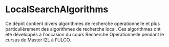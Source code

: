 # LocalSearchAlgorithms

Ce dépôt contient divers algorithmes de recherche opérationnelle et plus particulièrement des algorithmes de recherche local.
Ces algorithmes ont été développés à l'occasion du cours Recherche Opérationnelle pendant le cursus de Master I2L à l'ULCO. 